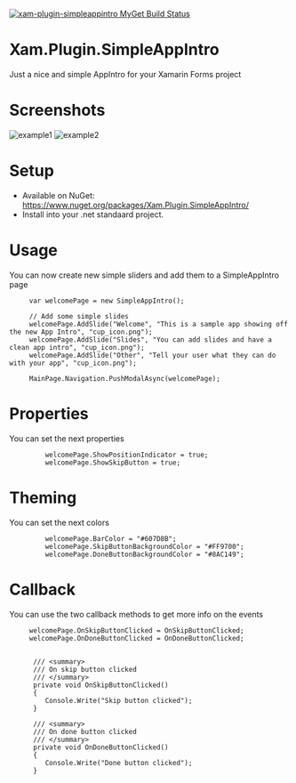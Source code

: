 [![xam-plugin-simpleappintro MyGet Build Status](https://www.myget.org/BuildSource/Badge/xam-plugin-simpleappintro?identifier=ef243495-8aec-4134-af86-1d4e3d1bf1c3)](https://www.myget.org/)

# Xam.Plugin.SimpleAppIntro
Just a nice and simple AppIntro for your Xamarin Forms project 


# Screenshots
![example1](https://raw.githubusercontent.com/galadril/Xam.Plugin.SimpleAppIntro/master/1.png) ![example2](https://raw.githubusercontent.com/galadril/Xam.Plugin.SimpleAppIntro/master/2.png)


# Setup
* Available on NuGet: https://www.nuget.org/packages/Xam.Plugin.SimpleAppIntro/ 
* Install into your .net standaard project. 


# Usage
You can now create new simple sliders and add them to a SimpleAppIntro page 

```
     var welcomePage = new SimpleAppIntro();

     // Add some simple slides
     welcomePage.AddSlide("Welcome", "This is a sample app showing off the new App Intro", "cup_icon.png");
     welcomePage.AddSlide("Slides", "You can add slides and have a clean app intro", "cup_icon.png");
     welcomePage.AddSlide("Other", "Tell your user what they can do with your app", "cup_icon.png");

     MainPage.Navigation.PushModalAsync(welcomePage);
```

# Properties
You can set the next properties

```
         welcomePage.ShowPositionIndicator = true;
         welcomePage.ShowSkipButton = true;
```

# Theming
You can set the next colors

```
         welcomePage.BarColor = "#607D8B";
         welcomePage.SkipButtonBackgroundColor = "#FF9700";
         welcomePage.DoneButtonBackgroundColor = "#8AC149";
```

# Callback 
You can use the two callback methods to get more info on the events 

```
     welcomePage.OnSkipButtonClicked = OnSkipButtonClicked;
     welcomePage.OnDoneButtonClicked = OnDoneButtonClicked;
	  

      /// <summary>
      /// On skip button clicked
      /// </summary>
      private void OnSkipButtonClicked()
      {
         Console.Write("Skip button clicked");
      }

      /// <summary>
      /// On done button clicked
      /// </summary>
      private void OnDoneButtonClicked()
      {
         Console.Write("Done button clicked");
      }
```

